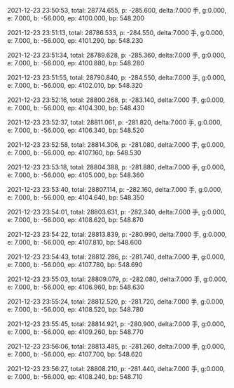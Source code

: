 2021-12-23 23:50:53, total: 28774.655, p: -285.600, delta:7.000 手, g:0.000, e: 7.000, b: -56.000, ep: 4100.000, bp: 548.200

2021-12-23 23:51:13, total: 28786.533, p: -284.550, delta:7.000 手, g:0.000, e: 7.000, b: -56.000, ep: 4101.290, bp: 548.230

2021-12-23 23:51:34, total: 28789.628, p: -285.360, delta:7.000 手, g:0.000, e: 7.000, b: -56.000, ep: 4100.880, bp: 548.280

2021-12-23 23:51:55, total: 28790.840, p: -284.550, delta:7.000 手, g:0.000, e: 7.000, b: -56.000, ep: 4102.010, bp: 548.320

2021-12-23 23:52:16, total: 28800.268, p: -283.140, delta:7.000 手, g:0.000, e: 7.000, b: -56.000, ep: 4104.300, bp: 548.430

2021-12-23 23:52:37, total: 28811.061, p: -281.820, delta:7.000 手, g:0.000, e: 7.000, b: -56.000, ep: 4106.340, bp: 548.520

2021-12-23 23:52:58, total: 28814.306, p: -281.080, delta:7.000 手, g:0.000, e: 7.000, b: -56.000, ep: 4107.160, bp: 548.530

2021-12-23 23:53:18, total: 28804.388, p: -281.880, delta:7.000 手, g:0.000, e: 7.000, b: -56.000, ep: 4105.000, bp: 548.360

2021-12-23 23:53:40, total: 28807.114, p: -282.160, delta:7.000 手, g:0.000, e: 7.000, b: -56.000, ep: 4104.640, bp: 548.350

2021-12-23 23:54:01, total: 28803.631, p: -282.340, delta:7.000 手, g:0.000, e: 7.000, b: -56.000, ep: 4108.620, bp: 548.870

2021-12-23 23:54:22, total: 28813.839, p: -280.990, delta:7.000 手, g:0.000, e: 7.000, b: -56.000, ep: 4107.810, bp: 548.600

2021-12-23 23:54:43, total: 28812.286, p: -281.740, delta:7.000 手, g:0.000, e: 7.000, b: -56.000, ep: 4107.780, bp: 548.690

2021-12-23 23:55:03, total: 28809.079, p: -282.080, delta:7.000 手, g:0.000, e: 7.000, b: -56.000, ep: 4106.960, bp: 548.630

2021-12-23 23:55:24, total: 28812.520, p: -281.720, delta:7.000 手, g:0.000, e: 7.000, b: -56.000, ep: 4108.520, bp: 548.780

2021-12-23 23:55:45, total: 28814.921, p: -280.900, delta:7.000 手, g:0.000, e: 7.000, b: -56.000, ep: 4109.260, bp: 548.770

2021-12-23 23:56:06, total: 28813.485, p: -281.260, delta:7.000 手, g:0.000, e: 7.000, b: -56.000, ep: 4107.700, bp: 548.620

2021-12-23 23:56:27, total: 28808.210, p: -281.440, delta:7.000 手, g:0.000, e: 7.000, b: -56.000, ep: 4108.240, bp: 548.710